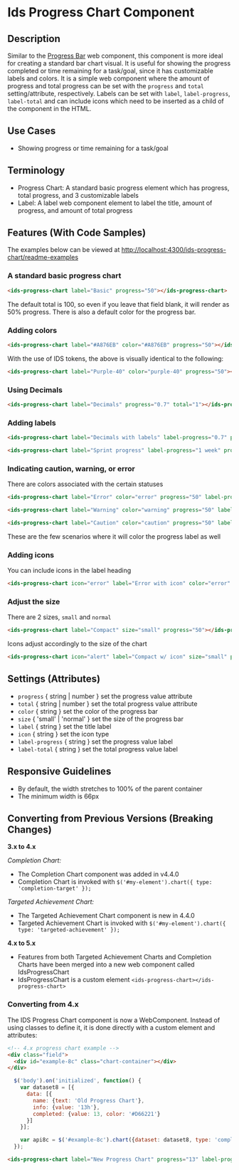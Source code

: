# Ids Progress Chart Component

## Description

Similar to the [Progress Bar](../ids-progress-bar/README.md) web component, this component is more ideal for creating a standard bar chart visual. It is useful for showing the progress completed or time remaining for a task/goal, since it has customizable labels and colors. It is a simple web component where the amount of progress and total progress can be set with the `progress` and `total` setting/attribute, respectively. Labels can be set with `label`, `label-progress`, `label-total` and can include icons which need to be inserted as a child of the component in the HTML.

## Use Cases

- Showing progress or time remaining for a task/goal

## Terminology

- Progress Chart: A standard basic progress element which has progress, total progress, and 3 customizable labels
- Label: A label web component element to label the title, amount of progress, and amount of total progress

## Features (With Code Samples)

The examples below can be viewed at [http://localhost:4300/ids-progress-chart/readme-examples](http://localhost:4300/ids-progress-chart/readme-examples)

### A standard basic progress chart

```html
<ids-progress-chart label="Basic" progress="50"></ids-progress-chart>
```

The default total is 100, so even if you leave that field blank, it will render as 50% progress. There is also a default color for the progress bar.

### Adding colors

```html
<ids-progress-chart label="#A876EB" color="#A876EB" progress="50"></ids-progress-chart>
```

With the use of IDS tokens, the above is visually identical to the following:

```html
<ids-progress-chart label="Purple-40" color="purple-40" progress="50"></ids-progress-chart>
```

### Using Decimals

```html
<ids-progress-chart label="Decimals" progress="0.7" total="1"></ids-progress-chart>
```

### Adding labels

```html
<ids-progress-chart label="Decimals with labels" label-progress="0.7" progress="0.7" label-total="1" total="1"></ids-progress-chart>
```

```html
<ids-progress-chart label="Sprint progress" label-progress="1 week" progress="1" label-total="2 wks" total="2"></ids-progress-chart>
```

### Indicating caution, warning, or error

There are colors associated with the certain statuses

```html
<ids-progress-chart label="Error" color="error" progress="50" label-progress="50%"></ids-progress-chart>
```

```html
<ids-progress-chart label="Warning" color="warning" progress="50" label-progress="50%"></ids-progress-chart>
```

```html
<ids-progress-chart label="Caution" color="caution" progress="50" label-progress="50%"></ids-progress-chart>
```

These are the few scenarios where it will color the progress label as well

### Adding icons

You can include icons in the label heading

```html
<ids-progress-chart icon="error" label="Error with icon" color="error" progress="50"></ids-progress-chart>
```

### Adjust the size

There are 2 sizes, `small` and `normal`

```html
<ids-progress-chart label="Compact" size="small" progress="50"></ids-progress-chart>
```

Icons adjust accordingly to the size of the chart

```html
<ids-progress-chart icon="alert" label="Compact w/ icon" size="small" progress="50"></ids-progress-chart>
```

## Settings (Attributes)

- `progress` { string | number } set the progress value attribute
- `total` { string | number } set the total progress value attribute
- `color` { string } set the color of the progress bar
- `size` { 'small' | 'normal' } set the size of the progress bar
- `label` { string } set the title label
- `icon` { string } set the icon type
- `label-progress` { string } set the progress value label
- `label-total` { string } set the total progress value label

## Responsive Guidelines

- By default, the width stretches to 100% of the parent container
- The minimum width is 66px

## Converting from Previous Versions (Breaking Changes)

**3.x to 4.x**

*Completion Chart:*
- The Completion Chart component was added in v4.4.0
- Completion Chart is invoked with `$('#my-element').chart({ type: 'completion-target' });`

*Targeted Achievement Chart:*
- The Targeted Achievement Chart component is new in 4.4.0
- Targeted Achievement Chart is invoked with `$('#my-element').chart({ type: 'targeted-achievement' });`

**4.x to 5.x**

- Features from both Targeted Achievement Charts and Completion Charts have been merged into a new web component called IdsProgressChart
- IdsProgressChart is a custom element `<ids-progress-chart></ids-progress-chart>`

### Converting from 4.x

The IDS Progress Chart component is now a WebComponent. Instead of using classes to define it, it is done directly with a custom element and attributes:

```html
<!-- 4.x progress chart example -->
<div class="field">
  <div id="example-8c" class="chart-container"></div>
</div>
```

```js
  $('body').on('initialized', function() {
    var dataset8 = [{
      data: [{
        name: {text: 'Old Progress Chart'},
        info: {value: '13h'},
        completed: {value: 13, color: '#D66221'}
      }]
    }];

    var api8c = $('#example-8c').chart({dataset: dataset8, type: 'completion-target'}).data('chart');
  });
```

<!-- this is the same progress chart using the WebComponent -->
```html
<ids-progress-chart label="New Progress Chart" progress="13" label-progress="13h" color="#D66221"></ids-progress-chart>
```
